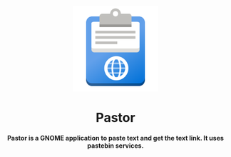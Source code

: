 <p align="center">
  <img alt="logo" width="192" src="./data/icons/hicolor/scalable/apps/org.Pastor.Pastor.svg">
</p>
<h1 align="center">Pastor</h1>
<h4 align="center">Pastor is a GNOME application to paste text and get the text link. It uses pastebin services.</h4>
